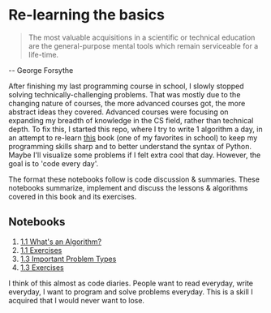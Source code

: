 # Re-learning the basics

> The most valuable acquisitions in a scientific or technical education are the general-purpose mental tools which remain serviceable for a life-time.

-- George Forsythe

After finishing my last programming course in school, I slowly stopped solving technically-challenging problems. That was mostly due to the changing nature of courses, the more advanced courses got, the more abstract ideas they covered. Advanced courses were focusing on expanding my breadth of knowledge in the CS field, rather than technical depth.
To fix this, I started this repo, where I try to write 1 algorithm a day, in an attempt to re-learn [this](https://doc.lagout.org/science/0_Computer%20Science/2_Algorithms/Introduction%20to%20the%20Design%20and%20Analysis%20of%20Algorithms%20%283rd%20ed.%29%20%5BLevitin%202011-10-09%5D.pdf) book (one of my favorites in school) to keep my programming skills sharp and to better understand the syntax of Python. Maybe I'll visualize some problems if I felt extra cool that day. However, the goal is to 'code every day'.

The format these notebooks follow is code discussion & summaries. These notebooks summarize, implement and discuss the lessons & algorithms covered in this book and its exercises.

## Notebooks

1. [1.1 What's an Algorithm?](https://nbviewer.jupyter.org/github/ANFALATAWI/Relearning-the-Basics/blob/main/Chapter%201/1-1.ipynb)
2. [1.1 Exercises](https://nbviewer.jupyter.org/github/ANFALATAWI/Relearning-the-Basics/blob/main/Chapter%201/Exercises%201-1.ipynb)
3. [1.3 Important Problem Types](https://nbviewer.jupyter.org/github/ANFALATAWI/Relearning-the-Basics/blob/main/Chapter%201/1-3%20Important%20Problem%20Types.ipynb)
4. [1.3 Exercises](https://nbviewer.jupyter.org/github/ANFALATAWI/Relearning-the-Basics/blob/main/Chapter%201/1-3%20Exercises.ipynb)

I think of this almost as code diaries. People want to read everyday, write everyday, I want to program and solve problems everyday. This is a skill I acquired that I would never want to lose.
